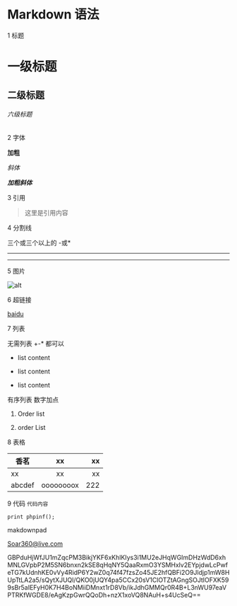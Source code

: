 # Markdown 语法

1 标题

# 一级标题

## 二级标题

###### 六级标题

2 字体

**加粗**

*斜体*

***加粗斜体***




3 引用

> 这里是引用内容


4 分割线

三个或三个以上的 -或*

---

***

5 图片

![alt](图片地址， "图片title")

6 超链接

[baidu](http://baidu.com 'baidulianjie')

7 列表

无需列表 +-* 都可以

- list content

* list content

+ list content


有序列表 数字加点

1. Order list

4. order List

8 表格

香茗|xx|xx
--|:--:|--:
xx|xx|xx
abcdef|oooooooox|222

9 代码
`代码内容`

`print phpinf();`

















makdownpad

Soar360@live.com

GBPduHjWfJU1mZqcPM3BikjYKF6xKhlKIys3i1MU2eJHqWGImDHzWdD6xhMNLGVpbP2M5SN6bnxn2kSE8qHqNY5QaaRxmO3YSMHxlv2EYpjdwLcPwfeTG7kUdnhKE0vVy4RidP6Y2wZ0q74f47fzsZo45JE2hfQBFi2O9Jldjp1mW8HUpTtLA2a5/sQytXJUQl/QKO0jUQY4pa5CCx20sV1ClOTZtAGngSOJtIOFXK599sBr5aIEFyH0K7H4BoNMiiDMnxt1rD8Vb/ikJdhGMMQr0R4B+L3nWU97eaVPTRKfWGDE8/eAgKzpGwrQQoDh+nzX1xoVQ8NAuH+s4UcSeQ==



